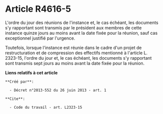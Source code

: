 # Article R4616-5

L'ordre du jour des réunions de l'instance et, le cas échéant, les documents s'y rapportant sont transmis par le président
aux membres de cette instance quinze jours au moins avant la date fixée pour la réunion, sauf cas exceptionnel justifié par
l'urgence. 

Toutefois, lorsque l'instance est réunie dans le cadre d'un projet de restructuration et de compression des effectifs
mentionné à l'article L. 2323-15, l'ordre du jour et, le cas échéant, les documents s'y rapportant sont transmis sept jours
au moins avant la date fixée pour la réunion.

**Liens relatifs à cet article**

	**Créé par**:

	  - Décret n°2013-552 du 26 juin 2013 - art. 1

	**Cite**:

	  - Code du travail - art. L2323-15
